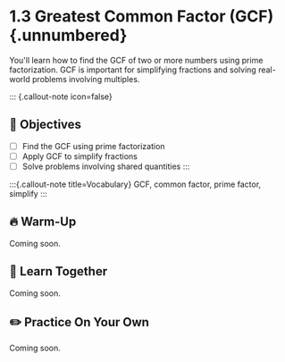 # 1.3 Greatest Common Factor (GCF) {.unnumbered}

You'll learn how to find the GCF of two or more numbers using prime factorization. GCF is important for simplifying fractions and solving real-world problems involving multiples.


::: {.callout-note icon=false}
## 🎯 Objectives
- [ ] Find the GCF using prime factorization
- [ ] Apply GCF to simplify fractions
- [ ] Solve problems involving shared quantities
:::

:::{.callout-note title=Vocabulary}
GCF, common factor, prime factor, simplify
:::

## 🔥 Warm-Up

Coming soon.

## 🧠 Learn Together

Coming soon.

## ✏️ Practice On Your Own

Coming soon.
